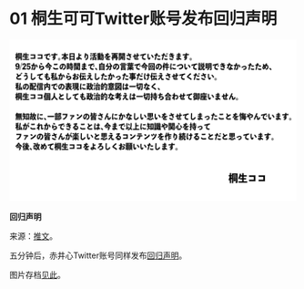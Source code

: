 # 01 桐生可可Twitter账号发布回归声明

![回归声明](img-coco-return-notice.jpg)

**回归声明**

来源：[推文](https://twitter.com/kiryucoco/status/1317844576682475522)。

五分钟后，赤井心Twitter账号同样发布[回归声明](https://twitter.com/akaihaato/status/1317846343138770950)。

图片存档[见此](img-haato-return-notice.jpg)。